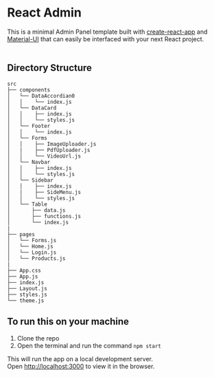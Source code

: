# React Admin

This is a minimal Admin Panel template built with [create-react-app](https://reactjs.org/docs/create-a-new-react-app.html) and [Material-UI](https://material-ui.com/) that can easily be interfaced with your next React project.
<br /><br />

## Directory Structure

```
src
├── components
│   └── DataAccordian0
│   │    └── index.js
│   └── DataCard
│   │    ├── index.js
│   │    └── styles.js
│   └── Footer
│   │    └── index.js
│   └── Forms
│   │    ├── ImageUploader.js
│   |    ├── PdfUploader.js
│   │    └── VideoUrl.js
│   └── Navbar
│   │    ├── index.js
│   │    └── styles.js
│   └── Sidebar
│   │    ├── index.js
│   |    ├── SideMenu.js
│   │    └── styles.js
│   └── Table
│       ├── data.js
│       ├── functions.js
│       └── index.js
|
├── pages
│   └── Forms.js
│   └── Home.js
│   └── Login.js
│   └── Products.js
|
├── App.css
├── App.js
├── index.js
├── Layout.js
├── styles.js
└── theme.js
```

## To run this on your machine

1. Clone the repo
2. Open the terminal and run the command `npm start`

This will run the app on a local development server.\
Open [http://localhost:3000](http://localhost:3000) to view it in the browser.
